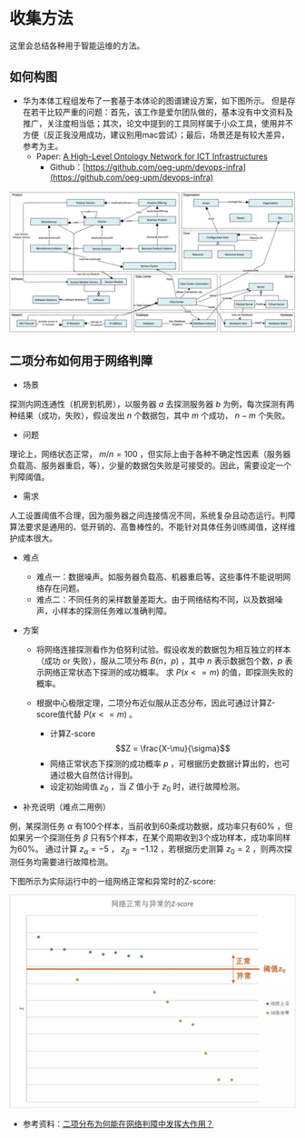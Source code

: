 # 收集方法
这里会总结各种用于智能运维的方法。
	 
## 如何构图

* 华为本体工程组发布了一套基于本体论的图谱建设方案，如下图所示。 但是存在若干比较严重的问题：首先，该工作是爱尔团队做的，基本没有中文资料及推广，关注度相当低；其次，论文中提到的工具同样属于小众工具，使用并不方便（反正我没用成功，建议别用mac尝试）；最后，场景还是有较大差异，参考为主。
	* Paper: [A High-Level Ontology Network for ICT Infrastructures](https://davidchavesfraga.com/outcomes/papers/2021/corcho2021high.pdf)
		 * Github：[https://github.com/oeg-upm/devops-infra](https://github.com/oeg-upm/devops-infra)

<p align="center">
  <img src="../image/huawei-oeg-conceptual-view.png" width="600"/>
</p>


## 二项分布如何用于网络判障

* 场景

探测内网连通性（机房到机房），以服务器 $a$ 去探测服务器 $b$ 为例，每次探测有两种结果（成功，失败），假设发出 $n$ 个数据包，其中 $m$ 个成功， $n-m$ 个失败。 

* 问题

理论上，网络状态正常， $m/n=100%$ ，但实际上由于各种不确定性因素（服务器负载高、服务器重启，等），少量的数据包失败是可接受的。因此，需要设定一个判障阈值。

* 需求

人工设置阈值不合理，因为服务器之间连接情况不同，系统复杂且动态运行。判障算法要求是通用的、低开销的、高鲁棒性的。不能针对具体任务训练阈值，这样维护成本很大。

* 难点
	* 难点一：数据噪声。如服务器负载高、机器重启等，这些事件不能说明网络存在问题。
	* 难点二：不同任务的采样数量差距大。由于网络结构不同，以及数据噪声，小样本的探测任务难以准确判障。

* 方案

	* 将网络连接探测看作为伯努利试验。假设收发的数据包为相互独立的样本（成功 or 失败），服从二项分布 $B(n，p)$ ，其中 $n$ 表示数据包个数，$p$ 表示网络正常状态下探测的成功概率。
求 $P(x<=m)$ 的值，即探测失败的概率。

	* 根据中心极限定理，二项分布近似服从正态分布，因此可通过计算Z-score值代替 $P(x<=m)$ 。   
		* 计算Z-score  $$Z = \frac{X-\mu}{\sigma}$$    
		* 网络正常状态下探测的成功概率 $p$ ，可根据历史数据计算出的，也可通过极大自然估计得到。     
		* 设定初始阈值  $z_0$ ，当 $Z$ 值小于 $z_0$ 时，进行故障检测。


* 补充说明（难点二用例）

例，某探测任务 $\alpha$ 有100个样本，当前收到60条成功数据，成功率只有60% ，但如果另一个探测任务 $\beta$ 只有5个样本，在某个周期收到3个成功样本，成功率同样为60%。
通过计算 $z_\alpha=-5$ ， $z_\beta=-1.12$  ，若根据历史测算 $z_0=2$ ，则两次探测任务均需要进行故障检测。

下图所示为实际运行中的一组网络正常和异常时的Z-score:


<p align="center">
  <img src="../image/baidu_z-score.jpeg" width="600"/>
</p>
 

* 参考资料：[二项分布为何能在网络判障中发挥大作用？](https://mp.weixin.qq.com/s?src=11&timestamp=1659960263&ver=3970&signature=ZB4JYkGEIRdseUjXmjdh77z9oCuxWCfi12PbpJi1rWzPWt9gi2eNxHqpO7THdxIlxColdEDnvVb8V81htH2w-mCOJOQXa8PsXGGPlfZzU5eN4QrKnqIO5T1AuR7jzmL7&new=1)




